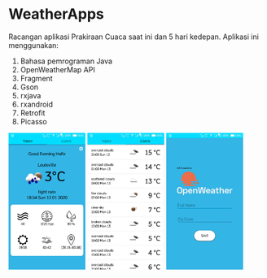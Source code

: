# WeatherApps

Racangan aplikasi Prakiraan Cuaca saat ini dan 5 hari kedepan.
Aplikasi ini menggunakan:
1. Bahasa pemrograman Java
2. OpenWeatherMap API
3. Fragment
4. Gson
5. rxjava
6. rxandroid
7. Retrofit
8. Picasso

<img src="https://github.com/hafizzafarahmad/ScreenshotApp/blob/master/Screenshot_20200112-190129.jpg" width="30%"></img> 
<img src="https://github.com/hafizzafarahmad/ScreenshotApp/blob/master/Screenshot_20200112-190136.jpg" width="30%"></img> 
<img src="https://github.com/hafizzafarahmad/ScreenshotApp/blob/master/Screenshot_20200112-190151.jpg" width="30%"></img> 

